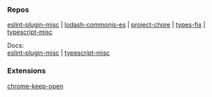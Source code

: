 ### Repos

[eslint-plugin-misc](https://github.com/iliubinskii/eslint-plugin-misc) |
[lodash-commonjs-es](https://github.com/iliubinskii/lodash-commonjs-es) |
[project-chore](https://github.com/iliubinskii/project-chore) |
[types-fix](https://github.com/iliubinskii/types-fix) |
[typescript-misc](https://github.com/iliubinskii/typescript-misc)

Docs:\
[eslint-plugin-misc](https://iliubinskii.github.io/eslint-plugin-misc/) |
[typescript-misc](https://iliubinskii.github.io/typescript-misc/)

### Extensions

[chrome-keep-open](https://github.com/iliubinskii/chrome-keep-open)
